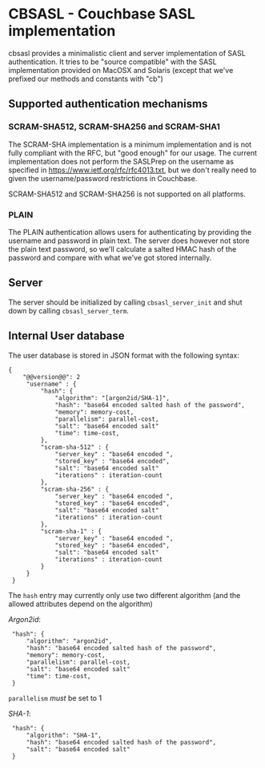 # CBSASL - Couchbase SASL implementation

cbsasl provides a minimalistic client and server implementation of SASL
authentication. It tries to be "source compatible" with the SASL
implementation provided on MacOSX and Solaris (except that we've
prefixed our methods and constants with "cb")

## Supported authentication mechanisms

### SCRAM-SHA512, SCRAM-SHA256 and SCRAM-SHA1

The SCRAM-SHA implementation is a minimum implementation and is not fully
compliant with the RFC, but "good enough" for our usage. The current
implementation does not perform the SASLPrep on the username as specified
in https://www.ietf.org/rfc/rfc4013.txt, but we don't really need to
given the username/password restrictions in Couchbase.

SCRAM-SHA512 and SCRAM-SHA256 is not supported on all platforms.

### PLAIN

The PLAIN authentication allows users for authenticating by providing
the username and password in plain text. The server does however not
store the plain text password, so we'll calculate a salted HMAC hash
of the password and compare with what we've got stored internally.

## Server

The server should be initialized by calling `cbsasl_server_init` and shut
down by calling `cbsasl_server_term`.

## Internal User database

The user database is stored in JSON format with the following syntax:

    {
        "@@version@@": 2
         "username" : {
             "hash": {
                 "algorithm": "[argon2id/SHA-1]",
                 "hash": "base64 encoded salted hash of the password",
                 "memory": memory-cost,
                 "parallelism": parallel-cost,
                 "salt": "base64 encoded salt"
                 "time": time-cost,
             },
             "scram-sha-512" : {
                 "server_key" : "base64 encoded ",
                 "stored_key" : "base64 encoded",
                 "salt": "base64 encoded salt"
                 "iterations" : iteration-count
             },
             "scram-sha-256" : {
                 "server_key" : "base64 encoded ",
                 "stored_key" : "base64 encoded",
                 "salt": "base64 encoded salt"
                 "iterations" : iteration-count
             },
             "scram-sha-1" : {
                 "server_key" : "base64 encoded ",
                 "stored_key" : "base64 encoded",
                 "salt": "base64 encoded salt"
                 "iterations" : iteration-count
             }
         }
     }

The `hash` entry may currently only use two different algorithm
(and the allowed attributes depend on the algorithm)

*Argon2id*:

     "hash": {
         "algorithm": "argon2id",
         "hash": "base64 encoded salted hash of the password",
         "memory": memory-cost,
         "parallelism": parallel-cost,
         "salt": "base64 encoded salt"
         "time": time-cost,
     }

`parallelism` *must* be set to 1

*SHA-1*:

     "hash": {
         "algorithm": "SHA-1",
         "hash": "base64 encoded salted hash of the password",
         "salt": "base64 encoded salt"
     }
